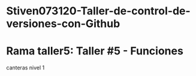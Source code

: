 # Stiven073120-Taller-de-control-de-versiones-con-Github

# Rama taller5: Taller #5 - Funciones

canteras nivel 1

